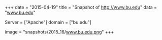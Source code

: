 
+++
date = "2015-04-19"
title = "Snapshot of http://www.bu.edu"
data = "www.bu.edu"

Server = ["Apache"]
domain = ["bu.edu"]

  image = "snapshots/2015_16/www.bu.edu.png"
+++
#
